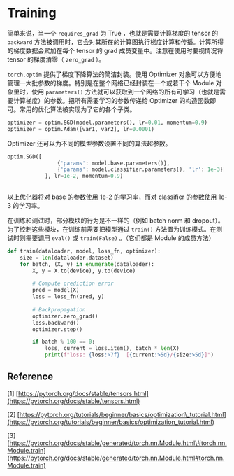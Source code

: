 # Training

简单来说，当一个 `requires_grad` 为 True ，也就是需要计算梯度的 tensor 的 `backward` 方法被调用时，它会对其所在的计算图执行梯度计算和传播。计算所得的梯度数据会累加在每个 tensor 的 grad 成员变量中。注意在使用时要视情况将 tensor 的梯度清零（ `zero_grad` ）。

`torch.optim` 提供了梯度下降算法的简洁封装。使用 Optimizer 对象可以方便地管理一大批参数的梯度。特别是在整个网络已经封装在一个或若干个 Module 对象里时，使用 `parameters()` 方法就可以获取到一个网络的所有可学习（也就是需要计算梯度）的参数。把所有需要学习的参数传递给 Optimizer 的构造函数即可。常用的优化算法被实现为了它的各个子类。

```python
optimizer = optim.SGD(model.parameters(), lr=0.01, momentum=0.9)
optimizer = optim.Adam([var1, var2], lr=0.0001)
```

Optimizer 还可以为不同的模型参数设置不同的算法超参数。

```python
optim.SGD([
                {'params': model.base.parameters()},
                {'params': model.classifier.parameters(), 'lr': 1e-3}
            ], lr=1e-2, momentum=0.9)
            
```

以上优化器将对 base 的参数使用 1e-2 的学习率，而对 classifier 的参数使用 1e-3 的学习率。

在训练和测试时，部分模块的行为是不一样的（例如 batch norm 和 dropout）。为了控制这些模块，在训练前需要把模型通过 `train()` 方法置为训练模式。在测试时则需要调用 `eval()` 或 `train(False)` 。（它们都是 Module 的成员方法）

```python
def train(dataloader, model, loss_fn, optimizer):
    size = len(dataloader.dataset)
    for batch, (X, y) in enumerate(dataloader):
        X, y = X.to(device), y.to(device)
        
        # Compute prediction error
        pred = model(X)
        loss = loss_fn(pred, y)
        
        # Backpropagation
        optimizer.zero_grad()
        loss.backward()
        optimizer.step()

        if batch % 100 == 0:
            loss, current = loss.item(), batch * len(X)
            print(f"loss: {loss:>7f}  [{current:>5d}/{size:>5d}]")
```

## Reference

\[1\] [https://pytorch.org/docs/stable/tensors.html](https://pytorch.org/docs/stable/tensors.html)

\[2\] [https://pytorch.org/tutorials/beginner/basics/optimization\_tutorial.html](https://pytorch.org/tutorials/beginner/basics/optimization_tutorial.html)

\[3\] [https://pytorch.org/docs/stable/generated/torch.nn.Module.html\#torch.nn.Module.train](https://pytorch.org/docs/stable/generated/torch.nn.Module.html#torch.nn.Module.train)

